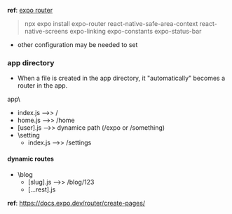 **ref**: [expo router](https://docs.expo.dev/router/installation/#quick-start)
> npx expo install expo-router react-native-safe-area-context react-native-screens expo-linking expo-constants expo-status-bar

- other configuration may be needed to set

### app directory
- When a file is created in the app directory, it "automatically" becomes a router in the app.

app\
  - index.js    -->>        /
  - home.js     -->>        /home
  - [user].js   -->> dynamice path (/expo or /something)
  - \setting
    - index.js  -->> /settings
  #### dynamic routes
  - \blog
    - [slug].js  -->> /blog/123
    - [...rest].js


**ref**: https://docs.expo.dev/router/create-pages/